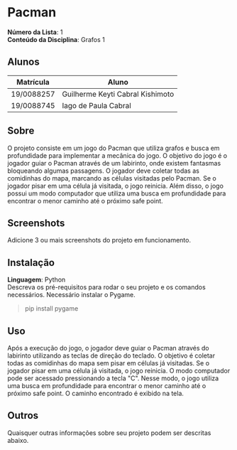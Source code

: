 # Pacman

**Número da Lista**: 1<br>
**Conteúdo da Disciplina**: Grafos 1<br>

## Alunos
|Matrícula | Aluno |
| -- | -- |
| 19/0088257  |  Guilherme Keyti Cabral Kishimoto |
| 19/0088745  |  Iago de Paula Cabral |

## Sobre 
O projeto consiste em um jogo do Pacman que utiliza grafos e busca em profundidade para implementar a mecânica do jogo. O objetivo do jogo é o jogador guiar o Pacman através de um labirinto, onde existem fantasmas bloqueando algumas passagens. O jogador deve coletar todas as comidinhas do mapa, marcando as células visitadas pelo Pacman. Se o jogador pisar em uma célula já visitada, o jogo reinicia. Além disso, o jogo possui um modo computador que utiliza uma busca em profundidade para encontrar o menor caminho até o próximo safe point.

## Screenshots
Adicione 3 ou mais screenshots do projeto em funcionamento.

## Instalação 
**Linguagem**: Python<br>
Descreva os pré-requisitos para rodar o seu projeto e os comandos necessários.
Necessário instalar o Pygame.
> pip install pygame

## Uso 
Após a execução do jogo, o jogador deve guiar o Pacman através do labirinto utilizando as teclas de direção do teclado. O objetivo é coletar todas as comidinhas do mapa sem pisar em células já visitadas. Se o jogador pisar em uma célula já visitada, o jogo reinicia. O modo computador pode ser acessado pressionando a tecla "C". Nesse modo, o jogo utiliza uma busca em profundidade para encontrar o menor caminho até o próximo safe point. O caminho encontrado é exibido na tela.

## Outros 
Quaisquer outras informações sobre seu projeto podem ser descritas abaixo.




